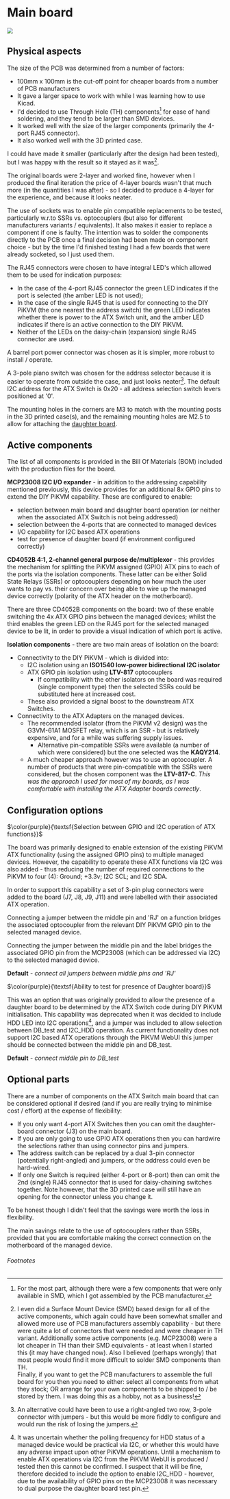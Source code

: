 # Main board

<img src="./Images/Main_board_TH_socket_v1.png" style="zoom:80%;" />

## Physical aspects

The size of the PCB was determined from a number of factors:

- 100mm x 100mm is the cut-off point for cheaper boards from a number of PCB manufacturers
- It gave a larger space to work with while I was learning how to use Kicad.
- I'd decided to use Through Hole (TH) components[^1] for ease of hand soldering, and they tend to be larger than SMD devices.
- It worked well with the size of the larger components (primarily the 4-port RJ45 connector).
- It also worked well with the 3D printed case.

I could have made it smaller (particularly after the design had been tested), but I was happy with the result so it stayed as it was[^2].

The original boards were 2-layer and worked fine, however when I produced the final iteration the price of 4-layer boards wasn't that much more (in the quantities I was after) - so I decided to produce a 4-layer for the experience, and because it looks neater.

The use of sockets was to enable pin compatible replacements to be tested, particularly w.r.to SSRs vs. optocouplers (but also for different manufacturers variants / equivalents). It also makes it easier to replace a component if one is faulty. The intention was to solder the components directly to the PCB once a final decision had been made on component choice - but by the time I'd finished testing I had a few boards that were already socketed, so I just used them.

The RJ45 connectors were chosen to have integral LED's which allowed them to be used for indication purposes:

- In the case of the 4-port RJ45 connector the green LED indicates if the port is selected (the amber LED is not used);
- In the case of the single RJ45 that is used for connecting to the DIY PiKVM (the one nearest the address switch) the green LED indicates whether there is power to the ATX Switch unit, and the amber LED indicates if there is an active connection to the DIY PiKVM.
- Neither of the LEDs on the daisy-chain (expansion) single RJ45 connector are used.

A barrel port power connector was chosen as it is simpler, more robust to install / operate.

A 3-pole piano switch was chosen for the address selector because it is easier to operate from outside the case, and just looks neater[^3]. The default I2C address for the ATX Switch is 0x20 - all address selection switch levers positioned at '0'.

The mounting holes in the corners are M3 to match with the mounting posts in the 3D printed case(s), and the remaining mounting holes are M2.5 to allow for attaching the [daughter board](../Daughter_board/README.md).



## Active components

The list of all components is provided in the Bill Of Materials (BOM) included with the production files for the board. 

**MCP23008 I2C I/O expander** - in addition to the addressing capability mentioned previously, this device provides for an additional 8x GPIO pins to extend the DIY PiKVM capability. These are configured to enable:

- selection between main board and daughter board operation (or neither when the associated ATX Switch is not being addressed)
- selection between the 4-ports that are connected to managed devices
- I/O capability for I2C based ATX operations
- test for presence of daughter board (if environment configured correctly)

**CD4052B 4:1, 2-channel general purpose de/multiplexor** - this provides the mechanism for splitting the PiKVM assigned (GPIO) ATX pins to each of the ports via the isolation components. These latter can be either Solid State Relays (SSRs) or optocouplers depending on how much the user wants to pay vs. their concern over being able to wire up the managed device correctly (polarity of the ATX header on the motherboard).

There are three CD4052B components on the board: two of these enable switching the 4x ATX GPIO pins between the managed devices; whilst the third enables the green LED on the RJ45 port for the selected managed device to be lit, in order to provide a visual indication of which port is active.

**Isolation components** - there are two main areas of isolation on the board: 

- Connectivity to the DIY PiKVM - which is divided into:
  - I2C isolation using an **ISO1540 low-power bidirectional I2C isolator**
  - ATX GPIO pin isolation using **LTV-817** optocouplers
    - If compatibility with the other isolators on the board was required (single component type) then the selected SSRs could be substituted here at increased cost.
  - These also provided a signal boost to the downstream ATX Switches.
- Connectivity to the ATX Adapters on the managed devices.
  - The recommended isolator (from the PiKVM v2 design) was the G3VM-61A1 MOSFET relay, which is an SSR - but is relatively expensive, and for a while was suffering supply issues.
    - Alternative pin-compatible SSRs were available (a number of which were considered) but the one selected was the **KAQY214**.
  - A much cheaper approach however was to use an optocoupler. A number of products that were pin-compatible with the SSRs were considered, but the chosen component was the **LTV-817-C**. *This was the approach I used for most of my boards, as I was comfortable with installing the ATX Adapter boards correctly*.



## Configuration options

$\color{purple}{\textsf{Selection between GPIO and I2C operation of ATX functions}}$

The board was primarily designed to enable extension of the existing PiKVM ATX functionality (using the assigned GPIO pins) to multiple managed devices. However, the capability to operate these ATX functions via I2C was also added - thus reducing the number of required connections to the PiKVM to four (4): Ground; +3.3v; I2C SCL; and I2C SDA.

In order to support this capability a set of 3-pin plug connectors were added to the  board (J7, J8, J9, J11) and were labelled with their associated ATX operation.

Connecting a jumper between the middle pin and 'RJ' on a function bridges the associated optocoupler from the relevant DIY PiKVM GPIO pin to the selected managed device.

Connecting the jumper between the middle pin and the label bridges the associated GPIO pin from the MCP23008 (which can be addressed via I2C) to the selected managed device.

**Default** - *connect all jumpers between middle pins and 'RJ'*

$\color{purple}{\textsf{Ability to test for presence of Daughter board}}$

This was an option that was originally provided to allow the presence of a daughter board to be determined by the ATX Switch code during DIY PiKVM initialisation. This capability was deprecated when it was decided to include HDD LED into I2C operations[^4], and a jumper was included to allow selection between DB_test and I2C_HDD operation. As current functionality does not support I2C based ATX operations through the PiKVM WebUI this jumper should be connected between the middle pin and DB_test.

**Default** - *connect middle pin to DB_test*



## Optional parts

There are a number of components on the ATX Switch main board that can be considered optional if desired (and if you are really trying to minimise cost / effort) at the expense of flexibility:

- If you only want 4-port ATX Switches then you can omit the daughter-board connector (J3) on the main board.
- If you are only going to use GPIO ATX operations then you can hardwire the selections rather than using connector pins and jumpers.
- The address switch can be replaced by a dual 3-pin connector (potentially right-angled) and jumpers, or the address could even be hard-wired.
- If only one Switch is required (either 4-port or 8-port) then can omit the 2nd (single) RJ45 connector that is used for daisy-chaining switches together. Note however, that the 3D printed case will still have an opening for the connector unless you change it.

To be honest though I didn't feel that the savings were worth the loss in flexibility.

The main savings relate to the use of optocouplers rather than SSRs, provided that you are comfortable making the correct connection on the motherboard of the managed device. 



###### Footnotes

[^1]: For the most part, although there were a few components that were only available in SMD, which I got assembled by the PCB manufacturer.
[^2]: I even did a Surface Mount Device (SMD) based design for all of the active components, which again could have been somewhat smaller and allowed more use of PCB manufacturers assembly capability - but there were quite a lot of connectors that were needed and were cheaper in TH variant. Additionally some active components (e.g. MCP23008) were a lot cheaper in TH than their SMD equivalents - at least when I started this (it may have changed now). Also I believed (perhaps wrongly) that most people would find it more difficult to solder SMD components than TH. <br> Finally, if you want to get the PCB manufacturers to assemble the full board for you then you need to either: select all components from what they stock; OR arrange for your own components to be shipped to / be stored by them. I was doing this as a hobby, not as a business!
[^3]: An alternative could have been to use a right-angled two row, 3-pole connector with jumpers - but this would be more fiddly to configure and would run the risk of losing the jumpers.
[^4]: It was uncertain whether the polling frequency for HDD status of a managed device would be practical via I2C, or whether this would have any adverse impact upon other PiKVM operations. Until a mechanism to enable ATX operations via I2C from the PiKVM WebUI is produced / tested then this cannot be confirmed. I suspect that it will be fine, therefore decided to include the option to enable I2C_HDD - however, due to the availability of GPIO pins on the MCP23008 it was necessary to dual purpose the daughter board test pin.
